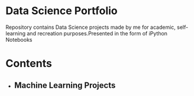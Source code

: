 # Data Science Portfolio
Repository contains Data Science projects made by me for academic, self-learning and recreation purposes.Presented in the form of iPython Notebooks

# Contents
* ## Machine Learning Projects
